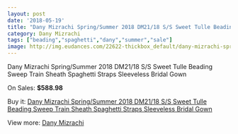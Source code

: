 ```yaml
---
layout: post
date: '2018-05-19'
title: "Dany Mizrachi Spring/Summer 2018 DM21/18 S/S Sweet Tulle Beading Sweep Train Sheath Spaghetti Straps Sleeveless Bridal Gown"
category: Dany Mizrachi
tags: ["beading","spaghetti","dany","summer","sale"]
image: http://img.eudances.com/22622-thickbox_default/dany-mizrachi-spring-summer-2018-dm21-18-s-s-sweet-tulle-beading-sweep-train-sheath-spaghetti-straps-sleeveless-bridal-gown.jpg
---
```

Dany Mizrachi Spring/Summer 2018 DM21/18 S/S Sweet Tulle Beading Sweep Train Sheath Spaghetti Straps Sleeveless Bridal Gown

On Sales: **$588.98**
<a href="https://www.eudances.com/en/dany-mizrachi/7239-dany-mizrachi-spring-summer-2018-dm21-18-s-s-sweet-tulle-beading-sweep-train-sheath-spaghetti-straps-sleeveless-bridal-gown.html"><amp-img layout="responsive" width="600" height="600" src="//img.eudances.com/22622-thickbox_default/dany-mizrachi-spring-summer-2018-dm21-18-s-s-sweet-tulle-beading-sweep-train-sheath-spaghetti-straps-sleeveless-bridal-gown.jpg" alt="Dany Mizrachi Spring/Summer 2018 DM21/18 S/S Sweet Tulle Beading Sweep Train Sheath Spaghetti Straps Sleeveless Bridal Gown 0" /></a>
<a href="https://www.eudances.com/en/dany-mizrachi/7239-dany-mizrachi-spring-summer-2018-dm21-18-s-s-sweet-tulle-beading-sweep-train-sheath-spaghetti-straps-sleeveless-bridal-gown.html"><amp-img layout="responsive" width="600" height="600" src="//img.eudances.com/22624-thickbox_default/dany-mizrachi-spring-summer-2018-dm21-18-s-s-sweet-tulle-beading-sweep-train-sheath-spaghetti-straps-sleeveless-bridal-gown.jpg" alt="Dany Mizrachi Spring/Summer 2018 DM21/18 S/S Sweet Tulle Beading Sweep Train Sheath Spaghetti Straps Sleeveless Bridal Gown 1" /></a>
<a href="https://www.eudances.com/en/dany-mizrachi/7239-dany-mizrachi-spring-summer-2018-dm21-18-s-s-sweet-tulle-beading-sweep-train-sheath-spaghetti-straps-sleeveless-bridal-gown.html"><amp-img layout="responsive" width="600" height="600" src="//img.eudances.com/22623-thickbox_default/dany-mizrachi-spring-summer-2018-dm21-18-s-s-sweet-tulle-beading-sweep-train-sheath-spaghetti-straps-sleeveless-bridal-gown.jpg" alt="Dany Mizrachi Spring/Summer 2018 DM21/18 S/S Sweet Tulle Beading Sweep Train Sheath Spaghetti Straps Sleeveless Bridal Gown 2" /></a>

Buy it: [Dany Mizrachi Spring/Summer 2018 DM21/18 S/S Sweet Tulle Beading Sweep Train Sheath Spaghetti Straps Sleeveless Bridal Gown](https://www.eudances.com/en/dany-mizrachi/7239-dany-mizrachi-spring-summer-2018-dm21-18-s-s-sweet-tulle-beading-sweep-train-sheath-spaghetti-straps-sleeveless-bridal-gown.html "Dany Mizrachi Spring/Summer 2018 DM21/18 S/S Sweet Tulle Beading Sweep Train Sheath Spaghetti Straps Sleeveless Bridal Gown")

View more: [Dany Mizrachi](https://www.eudances.com/en/111-dany-mizrachi "Dany Mizrachi")